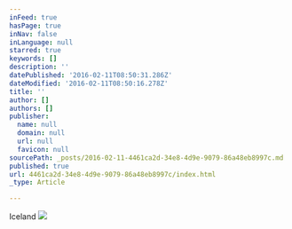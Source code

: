 ```yaml
---
inFeed: true
hasPage: true
inNav: false
inLanguage: null
starred: true
keywords: []
description: ''
datePublished: '2016-02-11T08:50:31.286Z'
dateModified: '2016-02-11T08:50:16.278Z'
title: ''
author: []
authors: []
publisher:
  name: null
  domain: null
  url: null
  favicon: null
sourcePath: _posts/2016-02-11-4461ca2d-34e8-4d9e-9079-86a48eb8997c.md
published: true
url: 4461ca2d-34e8-4d9e-9079-86a48eb8997c/index.html
_type: Article

---
```

Iceland ![](https://the-grid-user-content.s3-us-west-2.amazonaws.com/fd0f5fb5-ecab-4e55-9e5b-ae981576b5d0.jpg)